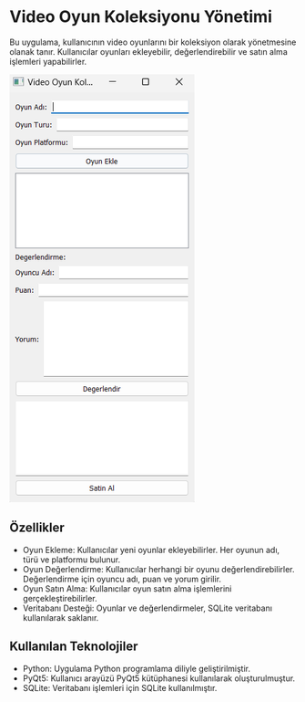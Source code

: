 <h1>Video Oyun Koleksiyonu Yönetimi</h1>
<p>Bu uygulama, kullanıcının video oyunlarını bir koleksiyon olarak yönetmesine olanak tanır. Kullanıcılar oyunları ekleyebilir, değerlendirebilir ve satın alma işlemleri yapabilirler.</p>
<img src="Ekran görüntüsü 2024-05-06 122025.png"/>
<h2>Özellikler</h2>
<ul>
  <li>Oyun Ekleme: Kullanıcılar yeni oyunlar ekleyebilirler. Her oyunun adı, türü ve platformu bulunur.</li>
  <li>Oyun Değerlendirme: Kullanıcılar herhangi bir oyunu değerlendirebilirler. Değerlendirme için oyuncu adı, puan ve yorum girilir.</li>
  <li>Oyun Satın Alma: Kullanıcılar oyun satın alma işlemlerini gerçekleştirebilirler.</li>
  <li>Veritabanı Desteği: Oyunlar ve değerlendirmeler, SQLite veritabanı kullanılarak saklanır.</li>
</ul>
<h2>Kullanılan Teknolojiler</h2>
<ul>
  <li>Python: Uygulama Python programlama diliyle geliştirilmiştir.</li>
  <li>PyQt5: Kullanıcı arayüzü PyQt5 kütüphanesi kullanılarak oluşturulmuştur.</li>
  <li>SQLite: Veritabanı işlemleri için SQLite kullanılmıştır.</li>
</ul>
